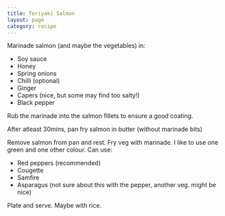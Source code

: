 ```yaml
---
title: Teriyaki Salmon
layout: page
category: recipe
---
```


Marinade salmon (and maybe the vegetables) in:
* Soy sauce
* Honey
* Spring onions
* Chilli (optional)
* Ginger
* Capers (nice, but some may find too salty!)
* Black pepper

Rub the marinade into the salmon fillets to ensure a good coating.

After atleast 30mins, pan fry salmon in butter (without marinade bits)

Remove salmon from pan and rest. Fry veg with marinade. I like to use one green
and one other colour. Can use:
* Red peppers (recommended)
* Cougette
* Samfire
* Asparagus (not sure about this with the pepper, another veg. might be nice)

Plate and serve. Maybe with rice.
